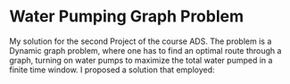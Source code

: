 # Water Pumping Graph Problem
 My solution for the second Project of the course ADS. The problem is a Dynamic graph problem, where one has to find an optimal route through a graph, turning on water pumps to maximize the total water pumped in a finite time window. I proposed a solution that employed:
